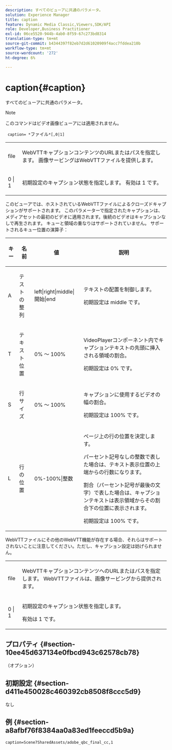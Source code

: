 ```yaml
---
description: すべてのビューアに共通のパラメータ。
solution: Experience Manager
title: caption
feature: Dynamic Media Classic,Viewers,SDK/API
role: Developer,Business Practitioner
exl-id: 06ce5520-944b-4ab0-8f59-67c273bd8314
translation-type: tm+mt
source-git-commit: b4344397f82eb7d2d61020909f4acc7fddea210b
workflow-type: tm+mt
source-wordcount: '272'
ht-degree: 6%

---
```


# caption{#caption}

すべてのビューアに共通のパラメータ。

>[!NOTE]
>
>このコマンドはビデオ画像ビューアには適用されません。

` caption= *`ファイル`*[,0|1]`

<table id="table_9B98C97485DD4DEB8A6ECBCE8DF6B886"> 
 <tbody> 
  <tr> 
   <td colname="col1"> <p> <span class="codeph"> <span class="varname"> file  </span> </span> </p> </td> 
   <td colname="col2"> <p> WebVTTキャプションコンテンツのURLまたはパスを指定します。 画像サービングはWebVTTファイルを提供します。 </p> </td> 
  </tr> 
  <tr> 
   <td colname="col1"> <p> <span class="codeph"> 0 | 1 </span> </p> </td> 
   <td colname="col2"> <p> 初期設定のキャプション状態を指定します。 有効は<span class="codeph"> 1 </span>です。 </p> </td> 
  </tr> 
 </tbody> 
</table>

このビューアでは、ホストされているWebVTTファイルによるクローズドキャプションがサポートされます。 このパラメーターで指定されたキャプションは、メディアセットの最初のビデオに適用されます。後続のビデオはキャプションなしで再生されます。 キューと領域の重なりはサポートされていません。 サポートされるキュー位置の演算子：

<table id="table_E752D7D8C1AA40C6B8A7057D2BB379C1"> 
 <thead> 
  <tr> 
   <th colname="col1" class="entry"> <p>キー </p> </th> 
   <th colname="col2" class="entry"> <p>名前 </p> </th> 
   <th colname="col3" class="entry"> <p>値 </p> </th> 
   <th colname="col4" class="entry"> <p>説明 </p> </th> 
  </tr> 
 </thead>
 <tbody> 
  <tr> 
   <td colname="col1"> <p> <span class="codeph"> A </span> </p> </td> 
   <td colname="col2"> <p>テストの整列 </p> </td> 
   <td colname="col3"> <p> <span class="codeph"> left|right|middle|開始|end  </span> </p> </td> 
   <td colname="col4"> <p> テキストの配置を制御します。 </p> <p>初期設定は<span class="codeph"> middle </span>です。 </p> </td> 
  </tr> 
  <tr> 
   <td colname="col1"> <p> <span class="codeph"> T </span> </p> </td> 
   <td colname="col2"> <p>テキスト位置 </p> </td> 
   <td colname="col3"> <p> 0% ～ 100% </p> </td> 
   <td colname="col4"> <p> VideoPlayerコンポーネント内でキャプションテキストの先頭に挿入される領域の割合。 </p> <p>初期設定は<span class="codeph"> 0% </span>です。 </p> </td> 
  </tr> 
  <tr> 
   <td colname="col1"> <p> <span class="codeph"> S </span> </p> </td> 
   <td colname="col2"> <p>行サイズ </p> </td> 
   <td colname="col3"> <p> 0% ～ 100% </p> </td> 
   <td colname="col4"> <p> キャプションに使用するビデオの幅の割合。 </p> <p>初期設定は<span class="codeph"> 100% </span>です。 </p> </td> 
  </tr> 
  <tr> 
   <td colname="col1"> <p> <span class="codeph"> L </span> </p> </td> 
   <td colname="col2"> <p>行の位置 </p> </td> 
   <td colname="col3"> <p> 0%-100%|整数 </p> </td> 
   <td colname="col4"> <p> ページ上の行の位置を決定します。 </p> <p>パーセント記号なしの整数で表した場合は、テキスト表示位置の上端からの行数になります。 </p> <p>割合（パーセント記号が最後の文字）で表した場合は、キャプションテキストは表示領域からその割合下の位置に表示されます。 </p> <p>初期設定は<span class="codeph"> 100% </span>です。 </p> </td> 
  </tr> 
 </tbody> 
</table>

WebVTTファイルにその他のWebVTT機能が存在する場合、それらはサポートされないことに注意してください。ただし、キャプション設定は妨げられません。

<table id="table_CB7B4DFC6B654AECA1AF6594E3FD5C46"> 
 <tbody> 
  <tr> 
   <td colname="col1"> <p> <span class="codeph"> <span class="varname"> file  </span> </span> </p> </td> 
   <td colname="col2"> <p> WebVTTキャプションコンテンツへのURLまたはパスを指定します。 WebVTTファイルは、画像サービングから提供されます。 </p> </td> 
  </tr> 
  <tr> 
   <td colname="col1"> <p> <span class="codeph"> 0 | 1 </span> </p> </td> 
   <td colname="col2"> <p> 初期設定のキャプション状態を指定します。 </p> <p>有効は<span class="codeph"> 1 </span>です。 </p> </td> 
  </tr> 
 </tbody> 
</table>

## プロパティ {#section-10ee45d637134e0fbcd943c62578cb78}

（オプション）

## 初期設定 {#section-d411e450028c460392cb8508f8ccc5d9}

なし

## 例 {#section-a8afbf76f8384aa0a83ed1feeccd5b9a}

```
caption=Scene7SharedAssets/adobe_qbc_final_cc,1
```
